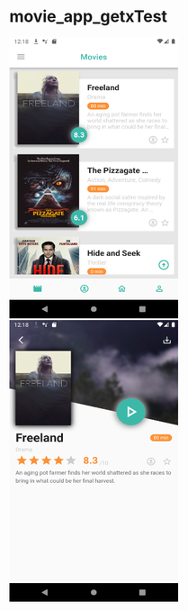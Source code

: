 # movie_app_getxTest

<img src="./images/1.png" width="300" height="500">
<img src="./images/2.png" width="300" height="500">
